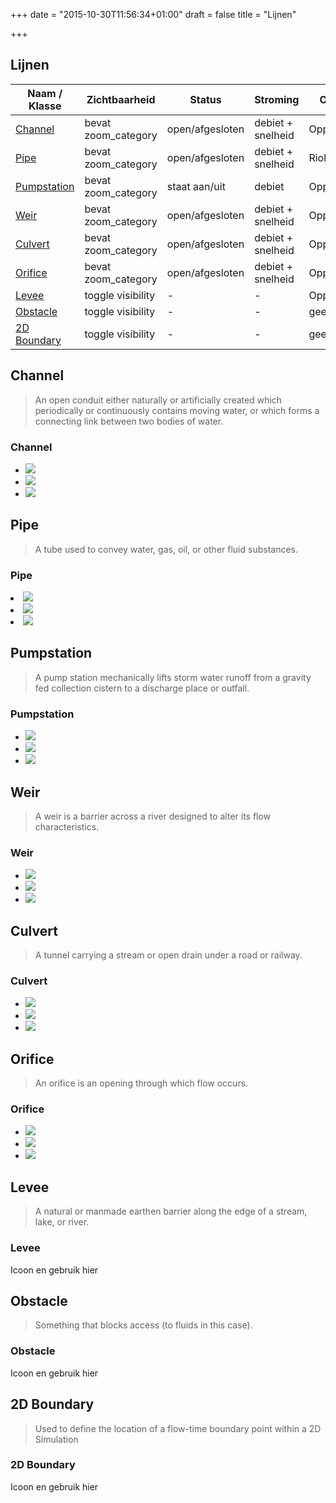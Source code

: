 +++
date = "2015-10-30T11:56:34+01:00"
draft = false
title = "Lijnen"

+++

Lijnen
-------


| Naam / Klasse     | Zichtbaarheid         | Status            | Stroming              | Onderscheid       | Icoon                     |
|-----------------	|---------------------	|-----------------	|-------------------	|------------------	|---------------------------|
| <a href="#channel">Channel</a>         	| bevat zoom_category 	| open/afgesloten 	| debiet + snelheid 	| Oppervlaktewater 	| <img src="../../../images/icons/icon-channel.svg" class="icon-2x" /> |
| <a href="#pipe">Pipe</a>            	| bevat zoom_category 	| open/afgesloten 	| debiet + snelheid 	| Riolering        	| <img src="../../../images/icons/icon-pipe.svg" class="icon-2x" /> |
| <a href="#pumpstation">Pumpstation</a>     	| bevat zoom_category 	| staat aan/uit   	| debiet            	| Opp of riolering 	| <img src="../../../images/icons/icon-pumpstation.svg" class="icon-2x" /> |
| <a href="#weir">Weir</a>            	| bevat zoom_category 	| open/afgesloten 	| debiet + snelheid 	| Opp of riolering 	| <img src="../../../images/icons/icon-weir.svg" class="icon-2x" /> |
| <a href="#culvert">Culvert</a>         	| bevat zoom_category 	| open/afgesloten 	| debiet + snelheid 	| Oppervlaktewater 	| <img src="../../../images/icons/icon-culvert.svg" class="icon-2x" /> |
| <a href="#orifice">Orifice</a>         	| bevat zoom_category 	| open/afgesloten 	| debiet + snelheid 	| Opp of riolering 	| <img src="../../../images/icons/icon-orifice.svg" class="icon-2x" /> |
| <a href="#levee">Levee</a>           	| toggle visibility   	| -                	| -                 	| Oppervlaktewater 	| <img src="../../../images/icons/icon-levee-line.svg" class="icon-2x" /> |
| <a href="#obstacle">Obstacle</a>        	| toggle visibility   	| -                	| -                 	| geen             	| ?                         |
| <a href="#bound2d">2D Boundary</a>    	| toggle visibility   	| -                	| -                 	| geen             	| ?                         |



## <a name="channel"></a>Channel

> An open conduit either naturally or artificially created which periodically or continuously contains moving water, or which forms a connecting link between two bodies of water.

<div class="panel panel-default">
  <div class="panel-heading">
    <h3 class="panel-title">Channel</h3>
  </div>
  <div class="panel-body">
    <ul class="list-group">
      <li class="list-group-item"><img src="../../../images/icons/icon-channel.svg" class="icon-1x" /></li>
      <li class="list-group-item"><img src="../../../images/icons/icon-channel.svg" class="icon-2x" /></li>
      <li class="list-group-item"><img src="../../../images/icons/icon-channel.svg" class="icon-3x" /></li>
    </ul>
  </div>
</div>


## <a name="pipe"></a>Pipe

> A tube used to convey water, gas, oil, or other fluid substances.

<div class="panel panel-default">
  <div class="panel-heading">
    <h3 class="panel-title">Pipe</h3>
  </div>
  <div class="panel-body">
    <li class="list-group-item"><img src="../../../images/icons/icon-pipe.svg" class="icon-1x" /></li>
    <li class="list-group-item"><img src="../../../images/icons/icon-pipe.svg" class="icon-2x" /></li>
    <li class="list-group-item"><img src="../../../images/icons/icon-pipe.svg" class="icon-3x" /></li>
  </div>
</div>


## <a name="pumpstation"></a>Pumpstation

> A pump station mechanically lifts storm water runoff from a gravity fed collection cistern to a discharge place or outfall.

<div class="panel panel-default">
  <div class="panel-heading">
    <h3 class="panel-title">Pumpstation</h3>
  </div>
  <div class="panel-body">
    <ul class="list-group">
      <li class="list-group-item"><img src="../../../images/icons/icon-pumpstation.svg" class="icon-1x" /></li>
      <li class="list-group-item"><img src="../../../images/icons/icon-pumpstation.svg" class="icon-2x" /></li>
      <li class="list-group-item"><img src="../../../images/icons/icon-pumpstation.svg" class="icon-3x" /></li>
    </ul>
  </div>
</div>


## <a name="weir"></a>Weir

> A weir is a barrier across a river designed to alter its flow characteristics.

<div class="panel panel-default">
  <div class="panel-heading">
    <h3 class="panel-title">Weir</h3>
  </div>
  <div class="panel-body">
    <ul class="list-group">
      <li class="list-group-item"><img src="../../../images/icons/icon-weir.svg" class="icon-1x" /></li>
      <li class="list-group-item"><img src="../../../images/icons/icon-weir.svg" class="icon-2x" /></li>
      <li class="list-group-item"><img src="../../../images/icons/icon-weir.svg" class="icon-3x" /></li>
    </ul>
  </div>
</div>


## <a name="culvert"></a>Culvert

> A tunnel carrying a stream or open drain under a road or railway.

<div class="panel panel-default">
  <div class="panel-heading">
    <h3 class="panel-title">Culvert</h3>
  </div>
  <div class="panel-body">
    <ul class="list-group">
      <li class="list-group-item"><img src="../../../images/icons/icon-culvert.svg" class="icon-1x" /></li>
      <li class="list-group-item"><img src="../../../images/icons/icon-culvert.svg" class="icon-2x" /></li>
      <li class="list-group-item"><img src="../../../images/icons/icon-culvert.svg" class="icon-3x" /></li>
    </ul>
  </div>
</div>


## <a name="orifice"></a>Orifice

> An orifice is an opening through which flow occurs.

<div class="panel panel-default">
  <div class="panel-heading">
    <h3 class="panel-title">Orifice</h3>
  </div>
  <div class="panel-body">
    <ul class="list-group">
      <li class="list-group-item"><img src="../../../images/icons/icon-orifice.svg" class="icon-1x" /></li>
      <li class="list-group-item"><img src="../../../images/icons/icon-orifice.svg" class="icon-2x" /></li>
      <li class="list-group-item"><img src="../../../images/icons/icon-orifice.svg" class="icon-3x" /></li>
    </ul>
  </div>
</div>



## <a name="levee"></a>Levee

> A natural or manmade earthen barrier along the edge of a stream, lake, or river.

<div class="panel panel-default">
  <div class="panel-heading">
    <h3 class="panel-title">Levee</h3>
  </div>
  <div class="panel-body">
    Icoon en gebruik hier
  </div>
</div>

## <a name="obstacle"></a>Obstacle

> Something that blocks access (to fluids in this case).

<div class="panel panel-default">
  <div class="panel-heading">
    <h3 class="panel-title">Obstacle</h3>
  </div>
  <div class="panel-body">
    Icoon en gebruik hier
  </div>
</div>


## <a name="bound2d"></a>2D Boundary

> Used to define the location of a flow-time boundary point within a 2D Simulation

<div class="panel panel-default">
  <div class="panel-heading">
    <h3 class="panel-title">2D Boundary</h3>
  </div>
  <div class="panel-body">
    Icoon en gebruik hier
  </div>
</div>
